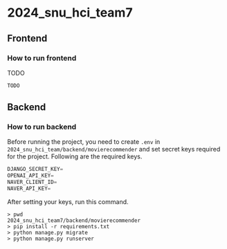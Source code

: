 # 2024_snu_hci_team7
## **Frontend**

### **How to run frontend**

TODO

```bash
TODO
```

## **Backend**

### **How to run backend**

Before running the project, you need to create `.env` in `2024_snu_hci_team/backend/movierecommender` and set secret keys required for the project. Following are the required keys.

```python
DJANGO_SECRET_KEY=
OPENAI_API_KEY=
NAVER_CLIENT_ID=
NAVER_API_KEY=
```

After setting your keys, run this command.

```
> pwd
2024_snu_hci_team7/backend/movierecommender
> pip install -r requirements.txt
> python manage.py migrate
> python manage.py runserver
```
